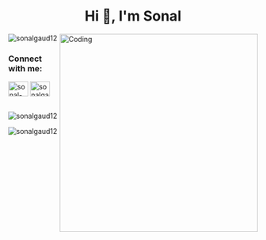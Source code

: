 <h1 align="center">Hi 👋, I'm Sonal</h1>

<img align= "right" alt="Coding" width="400" src="https://cdn.dribbble.com/users/2704414/screenshots/7466903/media/b08ab576316bd4582fef189f471cd9e5.gif">
<p align="left"> <img src="https://komarev.com/ghpvc/?username=sonalgaud12&label=Profile%20views&color=0e75b6&style=flat" alt="sonalgaud12" /> </p>




<h3 align="left">Connect with me:</h3>
<p align="left">
<a href="https://linkedin.com/in/sonal-gaud/" target="blank"><img align="center" src="https://raw.githubusercontent.com/rahuldkjain/github-profile-readme-generator/master/src/images/icons/Social/linked-in-alt.svg" alt="sonal-gaud/" height="30" width="40" /></a>
<a href="https://www.leetcode.com/sonalgaud12" target="blank"><img align="center" src="https://raw.githubusercontent.com/rahuldkjain/github-profile-readme-generator/master/src/images/icons/Social/leet-code.svg" alt="sonalgaud12" height="30" width="40" /></a>
</p>





<p>&nbsp;<img align="center" src="https://github-readme-stats.vercel.app/api?username=sonalgaud12&show_icons=true&locale=en" alt="sonalgaud12" /></p>

<p><img align="center" src="https://github-readme-streak-stats.herokuapp.com/?user=sonalgaud12&" alt="sonalgaud12" /></p>

